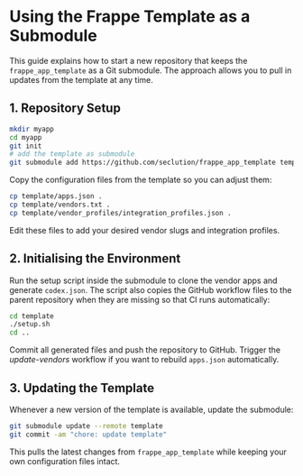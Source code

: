# Using the Frappe Template as a Submodule

This guide explains how to start a new repository that keeps the `frappe_app_template` as a Git submodule. The approach allows you to pull in updates from the template at any time.

## 1. Repository Setup

```bash
mkdir myapp
cd myapp
git init
# add the template as submodule
git submodule add https://github.com/seclution/frappe_app_template template
```

Copy the configuration files from the template so you can adjust them:

```bash
cp template/apps.json .
cp template/vendors.txt .
cp template/vendor_profiles/integration_profiles.json .
```

Edit these files to add your desired vendor slugs and integration profiles.

## 2. Initialising the Environment

Run the setup script inside the submodule to clone the vendor apps and generate `codex.json`. The script also copies the GitHub workflow files to the parent repository when they are missing so that CI runs automatically:

```bash
cd template
./setup.sh
cd ..
```

Commit all generated files and push the repository to GitHub. Trigger the *update-vendors* workflow if you want to rebuild `apps.json` automatically.

## 3. Updating the Template

Whenever a new version of the template is available, update the submodule:

```bash
git submodule update --remote template
git commit -am "chore: update template"
```

This pulls the latest changes from `frappe_app_template` while keeping your own configuration files intact.
